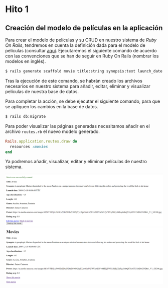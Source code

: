 # Hito 1

## Creación del modelo de películas en la aplicación

Para crear el modelo de películas y su CRUD en nuestro sistema de _Ruby On Rails_, tendremos en cuenta la definición dada para el modelo de películas (consultar [aquí](/doc/1_justif_modelo_pelicula.md). Ejecutaremos el siguiente comando de acuerdo con las convenciones que se han de seguir en Ruby On Rails (nombrar los modelos en inglés).

```Bash
$ rails generate scaffold movie title:string synopsis:text launch_date:datetime age_classification:string length:string genre:string director:string poster:string rating_avg:decimal 
```

Tras la ejecución de este comando, se habrán creado los archivos necesarios en nuestro sistema para añadir, editar, eliminar y visualizar películas de nuestra base de datos.

Para completar la acción, se debe ejecutar el siguiente comando, para que se apliquen los cambios en la base de datos.

```Bash
$ rails db:migrate
```

Para poder visualizar las páginas generadas necesitamos añadir en el archivo `routes.rb` el nuevo modelo generado.

```Ruby
Rails.application.routes.draw do
  resources :movies
end
```

Ya podremos añadir, visualizar, editar y eliminar películas de nuestro sistema.

![Resultado de creación](/doc/img/1_creacion_pelicula.png)
![Resultado listado de películas del sistema](/doc/img/1_lista_peliculas.png)